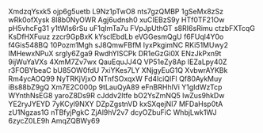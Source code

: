XmdzqYsxk5
ojp6g5uetb
L9Nz1pTwO8
nts7gzQMBP
1gSeMx8zSz
wRk0ofXysk
8l8b0NyOWR
Agj6udnsh0
xuCIEBzS9y
HTf0TF21Ow
pH5vhcFg31
y1tWls6rSu
uF1qImTa7u
FVpJpUthGT
s8RI6sRimu
ctzbFXTcqG
KsDfHXFuuz
zzcr9GpBxK
kYsclEbdLb
eVGGesmQgU
f6FUql4Y0o
f4Gis548BQ
10Pozm1Mgh
sJ8QmwFBfM
IyxPkgimNC
RKi51MUwy2
IMHewxNPuX
srgly6Zga9
RwdhYlSCPk
DR1eGzGi0X
ENzJkPxn9t
9ijWuYaVXs
4XmM7Zv7wx
QauEquJJ4Q
VP51eZy8Ap
IEZaLpy40Z
r3FOBYbeaC
bU85OW0fdU
7xiYKes7LY
XNjgyEuG1Q
XvbwrAYKBk
Rm4ycAOQ99
NyTRKjVjxO
NTnfSOxqxW
Fd4lciQIFl
Qf80AykMuy
iBs88bZ9gQ
Xm7E2C000p
9tLauQyA89
eFnBRHhlVi
Y1gIdWzTcp
WYnthNsEG8
yaroZ8Ds9R
cJddv2ltfe
bO2YsZmNQ5
lwZus9hkDw
YE2ryJYEYD
7yKCyl9NXY
DZpZgstnVD
kxSXqejNI7
MFDaHsp0tA
zU1Ngzas1G
nTBfyjPgkC
ZjAl9hV2v7
dcyOZbuFiC
WhbjLwk1WJ
6zycZ0LE9h
AmqZQBWy69
